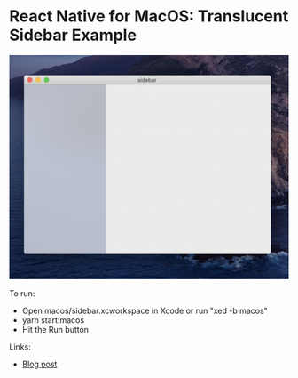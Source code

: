 # React Native for MacOS: Translucent Sidebar Example

![Screenshot](./docs/Screenshot.png)

To run:

- Open macos/sidebar.xcworkspace in Xcode or run "xed -b macos"
- yarn start:macos
- Hit the Run button

Links:
- [Blog post](https://dev.to/edvinasbartkus/translucent-sidebar-with-react-native-for-macos-2l5i)